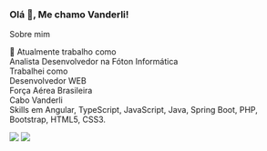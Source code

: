 ### Olá 👋, Me chamo Vanderli!

Sobre mim

🔭 Atualmente trabalho como <br>
Analista Desenvolvedor na Fóton Informática <br>
Trabalhei como <br>
Desenvolvedor WEB <br>
Força Aérea Brasileira <br>
Cabo Vanderli <br>
Skills em Angular, TypeScript, JavaScript, Java, Spring Boot, PHP, Bootstrap, HTML5, CSS3.

<p align="left">
  <a href="#" alt="Gmail">
  <img src="https://img.shields.io/badge/-Gmail-FF0000?style=flat-square&labelColor=FF0000&logo=gmail&logoColor=white&link=vanderlidev@gmail.com" /></a>

  <a href="#" alt="Linkedin">
  <img src="https://img.shields.io/badge/-Linkedin-0e76a8?style=flat-square&logo=Linkedin&logoColor=white&link=LINK-DO-SEU-LINKEDIN" /></a>


<!--
**vanderlivrlj/vanderlivrlj** is a ✨ _special_ ✨ repository because its `README.md` (this file) appears on your GitHub profile.

Here are some ideas to get you started:

- 🔭 I’m currently working on ...
- 🌱 I’m currently learning ...
- 👯 I’m looking to collaborate on ...
- 🤔 I’m looking for help with ...
- 💬 Ask me about ...
- 📫 How to reach me: ...
- 😄 Pronouns: ...
- ⚡ Fun fact: ...
-->
